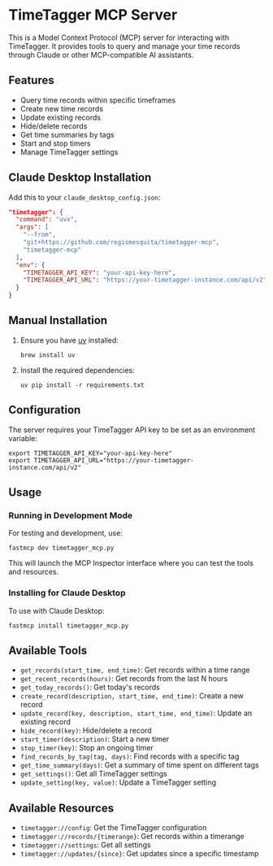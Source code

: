 # TimeTagger MCP Server

This is a Model Context Protocol (MCP) server for interacting with TimeTagger. It provides tools to query and manage your time records through Claude or other MCP-compatible AI assistants.

## Features

- Query time records within specific timeframes
- Create new time records
- Update existing records
- Hide/delete records
- Get time summaries by tags
- Start and stop timers
- Manage TimeTagger settings

## Claude Desktop Installation
Add this to your `claude_desktop_config.json`:
```json
"timetagger": {
  "command": "uvx",
  "args": [
    "--from",
    "git+https://github.com/regismesquita/timetagger-mcp",
    "timetagger-mcp"
  ],
  "env": {
    "TIMETAGGER_API_KEY": "your-api-key-here",
    "TIMETAGGER_API_URL": "https://your-timetagger-instance.com/api/v2"
  }
}
```

## Manual Installation

1. Ensure you have [uv](https://github.com/astral-sh/uv) installed:
   ```
   brew install uv
   ```

2. Install the required dependencies:
   ```
   uv pip install -r requirements.txt
   ```

## Configuration

The server requires your TimeTagger API key to be set as an environment variable:

```
export TIMETAGGER_API_KEY="your-api-key-here"
export TIMETAGGER_API_URL="https://your-timetagger-instance.com/api/v2"
```

## Usage

### Running in Development Mode

For testing and development, use:

```
fastmcp dev timetagger_mcp.py
```

This will launch the MCP Inspector interface where you can test the tools and resources.

### Installing for Claude Desktop

To use with Claude Desktop:

```
fastmcp install timetagger_mcp.py
```

## Available Tools

- `get_records(start_time, end_time)`: Get records within a time range
- `get_recent_records(hours)`: Get records from the last N hours
- `get_today_records()`: Get today's records
- `create_record(description, start_time, end_time)`: Create a new record
- `update_record(key, description, start_time, end_time)`: Update an existing record
- `hide_record(key)`: Hide/delete a record
- `start_timer(description)`: Start a new timer
- `stop_timer(key)`: Stop an ongoing timer
- `find_records_by_tag(tag, days)`: Find records with a specific tag
- `get_time_summary(days)`: Get a summary of time spent on different tags
- `get_settings()`: Get all TimeTagger settings
- `update_setting(key, value)`: Update a TimeTagger setting

## Available Resources

- `timetagger://config`: Get the TimeTagger configuration
- `timetagger://records/{timerange}`: Get records within a timerange
- `timetagger://settings`: Get all settings
- `timetagger://updates/{since}`: Get updates since a specific timestamp
